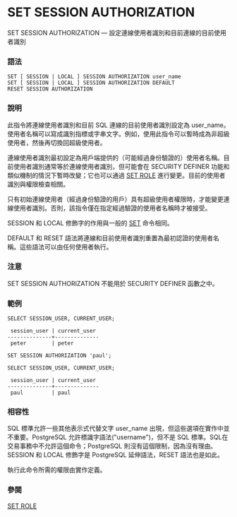 # SET SESSION AUTHORIZATION

SET SESSION AUTHORIZATION — 設定連線使用者識別和目前連線的目前使用者識別

### 語法

```
SET [ SESSION | LOCAL ] SESSION AUTHORIZATION user_name
SET [ SESSION | LOCAL ] SESSION AUTHORIZATION DEFAULT
RESET SESSION AUTHORIZATION
```

### 說明

此指令將連線使用者識別和目前 SQL 連線的目前使用者識別設定為 user\_name。使用者名稱可以寫成識別指標或字串文字。例如，使用此指令可以暫時成為非超級使用者，然後再切換回超級使用者。

連線使用者識別最初設定為用戶端提供的（可能經過身份驗證的）使用者名稱。目前使用者識別通常等於連線使用者識別，但可能會在 SECURITY DEFINER 功能和類似機制的情況下暫時改變；它也可以通過 [SET ROLE](set-role.md) 進行變更。目前的使用者識別與權限檢查相關。

只有初始連線使用者（經過身份驗證的用戶）具有超級使用者權限時，才能變更連線使用者識別。否則，該指令僅在指定經過驗證的使用者名稱時才被接受。

SESSION 和 LOCAL 修飾字的作用與一般的 [SET](set.md) 命令相同。

DEFAULT 和 RESET 語法將連線和目前使用者識別重置為最初認證的使用者名稱。這些語法可以由任何使用者執行。

### 注意

SET SESSION AUTHORIZATION 不能用於 SECURITY DEFINER 函數之中。

### 範例

```
SELECT SESSION_USER, CURRENT_USER;

 session_user | current_user 
--------------+--------------
 peter        | peter

SET SESSION AUTHORIZATION 'paul';

SELECT SESSION_USER, CURRENT_USER;

 session_user | current_user 
--------------+--------------
 paul         | paul
```

### 相容性

SQL 標準允許一些其他表示式代替文字 user\_name 出現，但這些選項在實作中並不重要。PostgreSQL 允許標識字語法("username")，但不是 SQL 標準。SQL在交易事務中不允許這個命令；PostgreSQL 則沒有這個限制，因為沒有理由。SESSION 和 LOCAL 修飾字是 PostgreSQL 延伸語法，RESET 語法也是如此。

執行此命令所需的權限由實作定義。

### 參閱

[SET ROLE](set-role.md)
